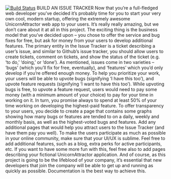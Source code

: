 [![Build Status](https://travis-ci.com/desflaherty/Unicorn_issue_tracker.svg?branch=master)](https://travis-ci.com/desflaherty/Unicorn_issue_tracker)
BUILD AN ISSUE TRACKER
Now that you’re a full-fledged web developer you’ve decided it’s probably time for you to start your very own cool, modern startup, offering the extremely awesome UnicornAttractor web app to your users. It’s really really amazing, but we don’t care about it at all in this project. The exciting thing is the business model that you’ve decided upon – you chose to offer the service and bug fixes for free, but ask for money from your users to develop additional features.
The primary entity in the Issue Tracker is a ticket describing a user’s issue, and similar to Github’s issue tracker, you should allow users to create tickets, comment on tickets, and show the status of the ticket (e.g. ‘to do,’ ‘doing,’ or ‘done’). As mentioned, issues come in two varieties – ‘bugs’ (which you’ll fix for free, eventually), and ‘features’ which you’d only develop if you’re offered enough money. To help you prioritize your work, your users will be able to upvote bugs (signifying ‘I have this too’), and upvote feature requests (signifying ‘I want to have this too’). While upvoting bugs is free, to upvote a feature request, users would need to pay some money (with a minimum amount of your choice) to pay for your time in working on it. In turn, you promise always to spend at least 50% of your time working on developing the highest-paid feature.
To offer transparency to your users, you decide to create a page that contains some graphs showing how many bugs or features are tended to on a daily, weekly and monthly basis, as well as the highest-voted bugs and features.
Add any additional pages that would help you attract users to the Issue Tracker (and have them pay you well). To make the users participate as much as possible in your online community, make sure that your UI/UX is sublime. Feel free to add additional features, such as a blog, extra perks for active participants, etc.
If you want to have some more fun with this, feel free also to add pages describing your fictional UnicornAttractor application.
And of course, as this project is going to be the lifeblood of your company, it’s essential that new developers that join the company will be able to get up and running as quickly as possible. Documentation is the best way to achieve this.